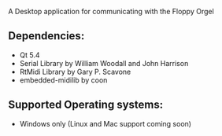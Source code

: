 A Desktop application for communicating with the Floppy Orgel

Dependencies:
-------------
- Qt 5.4
- Serial Library by William Woodall and John Harrison
- RtMidi Library by Gary P. Scavone
- embedded-midilib by coon

Supported Operating systems:
----------------------------
- Windows only (Linux and Mac support coming soon)
